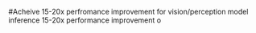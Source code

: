 #Acheive 15-20x perfromance improvement for vision/perception model inference
15-20x performance improvement o
